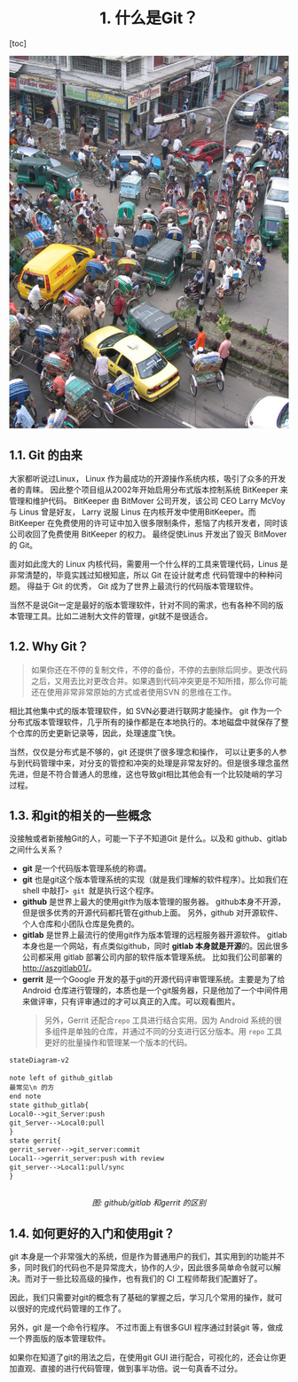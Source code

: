 <div align=center>

# 1. 什么是Git？
</div>

[toc]

![git node](image/git-fluence.png)

## 1.1. Git 的由来
大家都听说过Linux， Linux 作为最成功的开源操作系统内核，吸引了众多的开发者的青睐。 因此整个项目组从2002年开始启用分布式版本控制系统 BitKeeper 来管理和维护代码。 BitKeeper 由 BitMover 公司开发，该公司 CEO Larry McVoy 与 Linus 曾是好友， Larry 说服 Linus 在内核开发中使用BitKeeper。而 BitKeeper 在免费使用的许可证中加入很多限制条件，惹恼了内核开发者，同时该公司收回了免费使用 BitKeeper 的权力。 最终促使Linus 开发出了毁灭 BitMover 的 Git。

面对如此庞大的 Linux 内核代码，需要用一个什么样的工具来管理代码，Linus 是非常清楚的，毕竟实践过知根知底，所以 Git 在设计就考虑 代码管理中的种种问题。 得益于 Git 的优秀， Git 成为了世界上最流行的代码版本管理软件。

当然不是说Git一定是最好的版本管理软件，针对不同的需求，也有各种不同的版本管理工具。比如二进制大文件的管理，git就不是很适合。

## 1.2. Why Git？
>如果你还在不停的复制文件，不停的备份，不停的去删除后同步。更改代码之后，又用去比对更改合并。如果遇到代码冲突更是不知所措，那么你可能还在使用非常非常原始的方式或者使用SVN 的思维在工作。



相比其他集中式的版本管理软件，如 SVN必要进行联网才能操作。 git 作为一个分布式版本管理软件，几乎所有的操作都是在本地执行的。本地磁盘中就保存了整个仓库的历史更新记录等，因此，处理速度飞快。

当然，仅仅是分布式是不够的，git 还提供了很多理念和操作， 可以让更多的人参与到代码管理中来，对分支的管控和冲突的处理是非常友好的。但是很多理念虽然先进，但是不符合普通人的思维，这也导致git相比其他会有一个比较陡峭的学习过程。

## 1.3. 和git的相关的一些概念
没接触或者新接触Git的人，可能一下子不知道Git 是什么。以及和 github、gitlab 之间什么关系？

- **git** 是一个代码版本管理系统的称谓。
- **git** 也是git这个版本管理系统的实现（就是我们理解的软件程序）。比如我们在shell 中敲打`> git `就是执行这个程序。
- **github** 是世界上最大的使用git作为版本管理的服务器。 github本身不开源，但是很多优秀的开源代码都托管在github上面。 另外，github 对开源软件、个人仓库和小团队仓库是免费的。
- **gitlab** 是世界上最流行的使用git作为版本管理的远程服务器开源软件。 gitlab 本身也是一个网站，有点类似github，同时 **gitlab 本身就是开源**的。因此很多公司都采用 gitlab 部署公司内部的软件版本管理系统。 比如我们公司部署的 [http://aszgitlab01/](http://aszgitlab01/)。
- **gerrit** 是一个Google 开发的基于git的开源代码评审管理系统。主要是为了给 Android 仓库进行管理的，本质也是一个git服务器，只是他加了一个中间件用来做评审，只有评审通过的才可以真正的入库。可以观看图片。
    >另外，Gerrit 还配合`repo` 工具进行结合实用。因为 Android 系统的很多组件是单独的仓库，并通过不同的分支进行区分版本。用 `repo` 工具更好的批量操作和管理某一个版本的代码。

```mermaid
stateDiagram-v2

note left of github_gitlab
最常见\n 的方
end note
state github_gitlab{
Local0-->git_Server:push
git_Server-->Local0:pull
}
state gerrit{
gerrit_server-->git_server:commit
Local1-->gerrit_server:push with review
git_server-->Local1:pull/sync
}


```
<div align=center>

*图: github/gitlab 和gerrit 的区别*
</div>

## 1.4. 如何更好的入门和使用git？
git 本身是一个非常强大的系统，但是作为普通用户的我们，其实用到的功能并不多，同时我们的代码也不是异常庞大，协作的人少，因此很多简单命令就可以解决。而对于一些比较高级的操作，也有我们的 CI 工程师帮我们配置好了。

因此，我们只需要对git的概念有了基础的掌握之后，学习几个常用的操作，就可以很好的完成代码管理的工作了。

另外，git 是一个命令行程序。 不过市面上有很多GUI 程序通过封装git 等，做成一个界面版的版本管理软件。

如果你在知道了git的用法之后，在使用git GUI 进行配合，可视化的，还会让你更加直观、直接的进行代码管理，做到事半功倍。说一句真香不过分。

